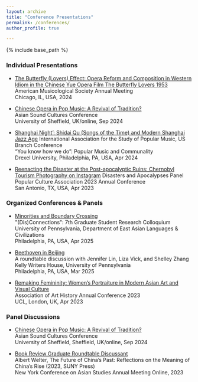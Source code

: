 ```yaml
---
layout: archive
title: "Conference Presentations"
permalink: /conferences/
author_profile: true

---
```


{% include base_path %}

### Individual Presentations

- [The Butterfly (Lovers) Effect: Opera Reform and Composition in Western Idiom in the Chinese Yue Opera Film The Butterfly Lovers 1953](https://chicago2024.ams-net.org/wp-content/uploads/2024/11/Final_Program_Guide.pdf)  
  American Musicological Society Annual Meeting<br>
  Chicago, IL, USA, 2024<br>

- [Chinese Opera in Pop Music: A Revival of Tradition?](https://networks.h-net.org/group/announcements/20012432/cfp-asian-sound-cultures-conference-18-19-september-2024)  
  Asian Sound Cultures Conference<br>
  University of Sheffield, UK/online, Sep 2024<br>

- [Shanghai Night’: Shidai Qu (Songs of the Time) and Modern Shanghai Jazz Age](https://iaspm-us.wildapricot.org/2024-Conference-Program)
  International Association for the Study of Popular Music, US Branch Conference<br>
  “You know how we do”: Popular Music and Communality<br>
  Drexel University, Philadelphia, PA, USA, Apr 2024<br>

- [Reenacting the Disaster at the Post-apocalyptic Ruins: Chernobyl Tourism Photography on Instagram](https://www.mpcaaca.org/popular-culture-studies-journal)
  Disasters and Apocalypses Panel<br>
  Popular Culture Association 2023 Annual Conference<br>
  San Antonio, TX, USA, Apr 2023<br> 

### Organized Conferences & Panels

- [Minorities and Boundary Crossing](https://web.sas.upenn.edu/ealc-gsrc/)  
  "(Dis)Connections": 7th Graduate Student Research Colloquium<br>
  University of Pennsylvania, Department of East Asian Languages & Civilizations<br>
  Philadelphia, PA, USA, Apr 2025<br>

 - [Beethoven in Beijing](https://writing.upenn.edu/wh/calendar/0325.php)  
  A roundtable discussion with Jennifer Lin, Liza Vick, and Shelley Zhang<br>
  Kelly Writers House, University of Pennsylvania<br>
  Philadelphia, PA, USA, Mar 2025<br>

 - [Remaking Femininity: Women’s Portraiture in Modern Asian Art and Visual Culture](https://forarthistory.org.uk/conference/2023-annual-conference/)  
  Association of Art History Annual Conference 2023<br>
  UCL, London, UK, Apr 2023<br>

### Panel Discussions

- [Chinese Opera in Pop Music: A Revival of Tradition?](https://networks.h-net.org/group/announcements/20012432/cfp-asian-sound-cultures-conference-18-19-september-2024)  
  Asian Sound Cultures Conference<br>
  University of Sheffield, Sheffield, UK/online, Sep 2024<br>

- [Book Review Graduate Roundtable Discussant](https://www.asianstudies.org/events/nycas-fall-2023-book-presentation-and-discussion/)<br>
  Albert Welter, The Future of China’s Past: Reflections on the Meaning of China’s Rise (2023, SUNY Press)<br>
  New York Conference on Asian Studies Annual Meeting
  Online, 2023
